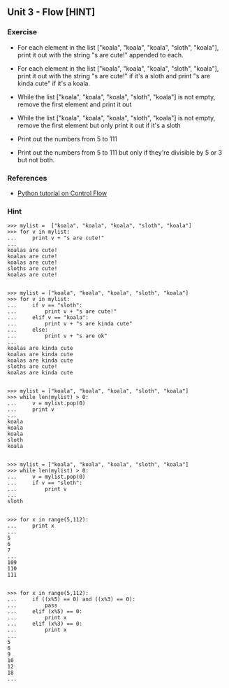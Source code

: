 Unit 3 - Flow [HINT]
---

### **Exercise**

* For each element in the list ["koala", "koala", "koala", "sloth", "koala"], print it out with the string "s are cute!" appended to each.
* For each element in the list ["koala", "koala", "koala", "sloth", "koala"], print it out with the string "s are cute!" if it's a sloth and
  print "s are kinda cute" if it's a koala.

* While the list ["koala", "koala", "koala", "sloth", "koala"] is not empty, remove the first element and print it out
* While the list ["koala", "koala", "koala", "sloth", "koala"] is not empty, remove the first element but only print it out if it's a sloth

* Print out the numbers from 5 to 111
* Print out the numbers from 5 to 111 but only if they're divisible by 5 or 3 but not both.

### References

* [Python tutorial on Control Flow](https://docs.python.org/3/tutorial/controlflow.html)

### **Hint**

    >>> mylist =  ["koala", "koala", "koala", "sloth", "koala"]
    >>> for v in mylist:
    ...     print v + "s are cute!"
    ... 
    koalas are cute!
    koalas are cute!
    koalas are cute!
    sloths are cute!
    koalas are cute!


    >>> mylist = ["koala", "koala", "koala", "sloth", "koala"]
    >>> for v in mylist:
    ...     if v == "sloth":
    ...         print v + "s are cute!"
    ...     elif v == "koala":
    ...         print v + "s are kinda cute"
    ...     else:
    ...         print v + "s are ok"
    ... 
    koalas are kinda cute
    koalas are kinda cute
    koalas are kinda cute
    sloths are cute!
    koalas are kinda cute


    >>> mylist = ["koala", "koala", "koala", "sloth", "koala"]
    >>> while len(mylist) > 0:
    ...     v = mylist.pop(0)
    ...     print v
    ... 
    koala
    koala
    koala
    sloth
    koala


    >>> mylist = ["koala", "koala", "koala", "sloth", "koala"]
    >>> while len(mylist) > 0:
    ...     v = mylist.pop(0)
    ...     if v == "sloth":
    ...         print v
    ... 
    sloth


    >>> for x in range(5,112):
    ...     print x
    ... 
    5
    6
    7
    ...
    109
    110
    111


    >>> for x in range(5,112):
    ...     if ((x%5) == 0) and ((x%3) == 0):
    ...         pass
    ...     elif (x%5) == 0:
    ...         print x
    ...     elif (x%3) == 0:
    ...         print x
    ... 
    5
    6
    9
    10
    12
    18
    ...
